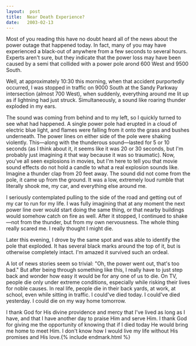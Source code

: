 ```yaml
---
layout:  post
title:  Near Death Experience?
date:   2003-02-13
---
```


Most of you reading this have no doubt heard all of the news about the power outage that happened today. In fact, many of you may have experienced a black-out of anywhere from a few seconds to several hours. Experts aren't sure, but they indicate that the power loss may have been caused by a semi that collided with a power pole arond 600 West and 9500 South.

Well, at approximately 10:30 this morning, when that accident purportedly occurred, I was stopped in traffic on 9000 South at the Sandy Parkway intersection (almost 700 West), when suddenly, everything around me lit up as if lightning had just struck. Simultaneously, a sound like roaring thunder exploded in my ears.

The sound was coming from behind and to my left, so I quickly turned to see what had happened. A single power pole had erupted in a cloud of electric blue light, and flames were falling from it onto the grass and bushes underneath. The power lines on either side of the pole were shaking violently. This—along with the thunderous sound—lasted for 5 or 10 seconds (as I think about it, it seems like it was 20 or 30 seconds, but I'm probably just imagining it that way because it was so traumatic). Now, you've all seen explosions in movies, but I'm here to tell you that movie sound effects do not hold a candle to what a real explosion sounds like. Imagine a thunder clap from 20 feet away. The sound did not come from the pole, it came up from the ground. It was a low, extremely loud rumble that literally shook me, my car, and everything else around me.

I seriously contemplated pulling to the side of the road and getting out of my car to run for my life. I was fully imagining that at any moment the next power line over would start doing the same thing, or that nearby buildings would somehow catch on fire as well. After it stopped, I continued to shake—not from the thunder, but from my own nervousness. The whole thing really scared me. I really thought I might die.

Later this evening, I drove by the same spot and was able to identify the pole that exploded. It has several black marks around the top of it, but is otherwise completely intact. I'm amazed it survived such an ordeal.

A lot of news stories seem so trivial: "Oh, the power went out, that's too bad." But after being through something like this, I really have to just step back and wonder how easy it would be for any one of us to die. On TV, people die only under extreme conditions, especially while risking their lives for noble causes. In real life, people die in their back yards, at work, at school, even while sitting in traffic. I could've died today. I could've died yesterday. I could die on my way home tomorrow.

I thank God for His divine providence and mercy that I've lived as long as I have, and that I have another day to praise Him and serve Him. I thank God for giving me the opportunity of knowing that if I died today He would bring me home to meet Him. I don't know how I would live my life without His promises and His love.{% include endmark.html %}